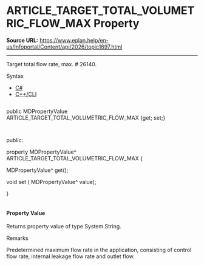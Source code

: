 # ARTICLE_TARGET_TOTAL_VOLUMETRIC_FLOW_MAX Property

**Source URL:** https://www.eplan.help/en-us/Infoportal/Content/api/2026/topic1697.html

---

Target total flow rate, max. # 26140.

Syntax

- [C#](#i-syntax-CS)
- [C++/CLI](#i-syntax-CPP2005)

```
```
public MDPropertyValue ARTICLE_TARGET_TOTAL_VOLUMETRIC_FLOW_MAX {get; set;}
```
```

```
```
public:

property MDPropertyValue^ ARTICLE_TARGET_TOTAL_VOLUMETRIC_FLOW_MAX {

   MDPropertyValue^ get();

   void set (    MDPropertyValue^ value);

}
```
```

#### Property Value

Returns property value of type System.String.

Remarks

Predetermined maximum flow rate in the application, consisting of control flow rate, internal leakage flow rate and outlet flow.
